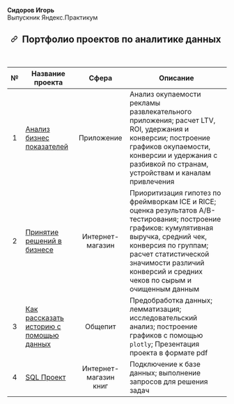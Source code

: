 <b>Сидоров Игорь</b>
<br> Выпускник Яндекс.Практикум</br>

<div id="readme" class="Box-body readme blob js-code-block-container js-search-container p-5 p-xl-6 gist-border-0">
    <article class="markdown-body entry-content container-lg" itemprop="text"><h1 align="center" dir="auto"><a id="user-content---портфолио-проектов-по-аналитике-данных" class="anchor" aria-hidden="true" href="#--портфолио-проектов-по-аналитике-данных"><svg class="octicon octicon-link" viewBox="0 0 16 16" version="1.1" width="16" height="16" aria-hidden="true"><path fill-rule="evenodd" d="M7.775 3.275a.75.75 0 001.06 1.06l1.25-1.25a2 2 0 112.83 2.83l-2.5 2.5a2 2 0 01-2.83 0 .75.75 0 00-1.06 1.06 3.5 3.5 0 004.95 0l2.5-2.5a3.5 3.5 0 00-4.95-4.95l-1.25 1.25zm-4.69 9.64a2 2 0 010-2.83l2.5-2.5a2 2 0 012.83 0 .75.75 0 001.06-1.06 3.5 3.5 0 00-4.95 0l-2.5 2.5a3.5 3.5 0 004.95 4.95l1.25-1.25a.75.75 0 00-1.06-1.06l-1.25 1.25a2 2 0 01-2.83 0z"></path></svg></a>
   Портфолио проектов по аналитике данных 
</h1>
<br>
<table>
<thead>
<tr>
<th align="center">№</th>
<th>Название проекта</th>
<th align="center">Сфера</th>
<th>Описание</th>

</tr>
</thead>
<tbody>
<tr>
<td align="center">1</td>
<td><a href="https://github.com/devilsid82/Yandex_projects/blob/main/07_Business_performance_analysis">Анализ бизнес показателей</a></td>
<td align="center">Приложение</td>
<td>Анализ окупаемости рекламы развлекательного приложения; расчет LTV, ROI, удержания и конверсии; построение графиков окупаемости, конверсии и удержания с разбивкой по странам, устройствам и каналам привлечения</td>

</tr>
<tr>
<td align="center">2</td>
<td><a href="https://github.com/devilsid82/Yandex_projects/blob/main/08_Business_decision_making">Принятие решений в бизнесе</a></td>
<td align="center">Интернет-магазин</td>
<td>Приоритизация гипотез по фреймворкам ICE и RICE; оценка результатов A/B-тестирования; построение графиков: кумулятивная выручка, средний чек, конверсия по группам; расчет статистической значимости различий конверсий и средних чеков по сырым и очищенным данным</td>

</tr>

<tr>
<td align="center">3</td>
<td><a href="https://github.com/devilsid82/Yandex_projects/tree/main/09_Story_telling">Как рассказать историю с помощью данных</a></td>
<td align="center">Общепит</td>
<td>Предобработка данных; лемматизация; исследовательский анализ; построение графиков с помощью <code>plotly</code>; Презентация проекта в формате pdf</td>

</tr>

<tr>
<td align="center">4</td>
<td><a href="https://github.com/devilsid82/Yandex_projects/tree/main/12.SQL">SQL Проект</a></td>
<td align="center">Интернет-магазин книг</td>
<td>Подключение к базе данных; выполнение запросов для решения задач</td>

</tr>    
